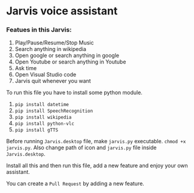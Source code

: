 # Jarvis voice assistant
### Featues in this Jarvis:
1. Play/Pause/Resume/Stop Music
2. Search anything in wikipedia
3. Open google or search anything in google
4. Open Youtube or search anything in Youtube
5. Ask time
6. Open Visual Studio code
7. Jarvis quit whenever you want


To run this file you have to install some python module.

1. `pip install datetime`
2. `pip install SpeechRecognition`
3. `pip install wikipedia`
4. `pip install python-vlc`
5. `pip install gTTS`

Before running `Jarvis.desktop` file, make `jarvis.py` executable. `chmod +x jarvis.py`. Also change path of icon and `jarvis.py` file inside `Jarvis.desktop`.

Install all this and then run this file, add a new feature and enjoy your own assistant.

You can create a `Pull Request` by adding a new feature.
